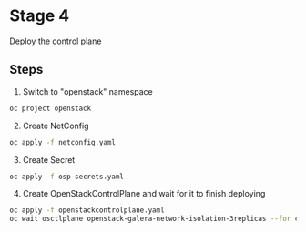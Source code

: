 # Stage 4

Deploy the control plane

## Steps

1. Switch to "openstack" namespace
```bash
oc project openstack
```
2. Create NetConfig
```bash
oc apply -f netconfig.yaml
```
3. Create Secret
```bash
oc apply -f osp-secrets.yaml
```
4. Create OpenStackControlPlane and wait for it to finish deploying
```bash
oc apply -f openstackcontrolplane.yaml
oc wait osctlplane openstack-galera-network-isolation-3replicas --for condition=Ready --timeout=600s
```

